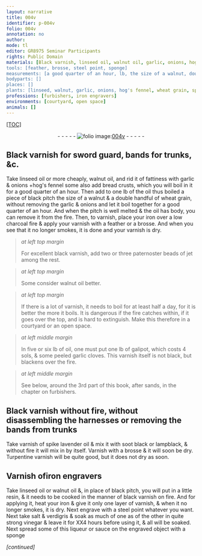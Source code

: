 ```yaml
---
layout: narrative
title: 004v
identifier: p-004v
folio: 004v
annotation: no
author:
mode: tl
editor: GR8975 Seminar Participants
rights: Public Domain
materials: [Black varnish, linseed oil, walnut oil, garlic, onions, hog's fennel, bread crusts, oil, black pitch, wheat grain, pitch, iron, charcoal, varnish, black varnish, jet, galipot, peeled garlic cloves, varnish of spike lavender oil, soot black, lampblack, Turpentine varnish, Varnish ofiron engravers, resin, steel, salt, verdigris, quite strong vinegar]
tools: [feather, brosse, steel point, sponge]
measurements: [a good quarter of an hour, lb, the size of a walnut, double handful, paternoster beads, half a day, hours]
bodyparts: []
places: []
plants: [linseed, walnut, garlic, onions, hog's fennel, wheat grain, spike lavender]
professions: [furbishers, iron engravers]
environments: [courtyard, open space]
animals: []
---
```


<p><a href="{{ site.baseurl }}/diplomatic/">[TOC]</a></p><div class="folio" align="center">- - - - - <a href="http://gallica.bnf.fr/ark:/12148/btv1b10500001g/f14.image" target="_blank"><img src="https://cu-mkp.github.io/2017-workshop-edition/assets/photo-icon.png" alt="folio image: " style="display:inline-block; margin-bottom:-3px;"/>004v</a> - - - - - </div>  
  

## <span class="m">Black varnish</span> for sword guard, bands for trunks, &c.

 
Take <span class="m"><span class="pa">linseed</span> oil</span> or more cheaply, <span class="m"><span class="pa">walnut</span> oil</span>, and rid it of fattiness with <span class="m"><span class="pa">garlic</span></span> & <span class="del"><span class="m"><span class="pa">onions</span></span></span> <span class="add">\+<span class="m"><span class="pa">hog's fennel</span></span> some also add <span class="m">bread crusts</span></span>, which you will boil in it for <span class="ms"><span class="tmp">a good quarter of an hour</span></span>. Then add to one <span class="ms">lb</span> of the <span class="m">oil</span> thus boiled a piece of <span class="m">black pitch</span> <span class="ms">the size of a <span class="pa">walnut</span></span> & a <span class="ms">double handful</span> of <span class="m"><span class="pa">wheat grain</span></span>, without removing the <span class="m"><span class="pa">garlic</span></span> & <span class="m"><span class="pa">onions</span></span> and let it boil together for <span class="ms"><span class="tmp">a good quarter of an hour</span></span>. And when the <span class="m">pitch</span> is well melted & the <span class="m">oil</span> has body, you can remove it from the fire. Then, to varnish, place your <span class="m">iron</span> over a low <span class="m">charcoal</span> fire & apply your <span class="m">varnish</span> with a <span class="tl">feather</span> or a <span class="tl">brosse</span>. And when you see that it no longer smokes, it is done and your <span class="m">varnish</span> is dry.
 
> *at left top margin*
> 
> 
>   For excellent <span class="m">black varnish</span>, add two or three <span class="ms">paternoster beads</span> of <span class="m">jet</span> among the rest.
 
> *at left top margin*
> 
> 
>   Some consider <span class="m"><span class="pa">walnut</span> oil</span> better.
 
> *at left top margin*
> 
> 
>   If there is a lot of <span class="m">varnish</span>, it needs to boil for at least <span class="ms"><span class="tmp">half a day</span></span>, for it is better the more it boils. It is dangerous if the fire catches within, if it goes over the top, and is hard to extinguish. Make this therefore in a <span class="env">courtyard</span> or an <span class="env">open space</span>.
 
> *at left middle margin*
> 
> 
>   In five or six <span class="ms">lb</span> of <span class="m">oil</span>, one must put one <span class="ms">lb</span> of <span class="m">galipot</span>, which costs 4 <span class="cn">sols</span>, & some <span class="m">peeled <span class="pa">garlic</span> cloves</span>. This <span class="m">varnish</span> itself is not black, but blackens over the fire.
 
> *at left middle margin*
> 
> 
>   See below, around the 3rd part of this book, after sands, in the chapter on <span class="pro">furbishers</span>.
 
 
  

## <span class="m">Black varnish</span> without fire, without disassembling the harnesses or removing the bands from trunks

 
Take <span class="m">varnish of <span class="pa">spike lavender</span> oil</span> & mix it with <span class="m">soot black</span> or <span class="m">lampblack</span>, & without fire it will mix in by itself. Varnish with a <span class="tl">brosse</span> & it will soon be dry. <span class="m">Turpentine varnish</span> will be quite good, but it does not dry as soon.
 
 
  

## <span class="m">Varnish of<span class="pro">iron engravers</span></span>

 
Take <span class="m"><span class="pa">linseed</span> oil</span> or <span class="m"><span class="pa">walnut</span> oil</span> &, in place of <span class="m">black pitch</span>, you will put in a little <span class="m">resin</span>, & it needs to be cooked in the manner of <span class="m">black varnish</span> on fire. And for applying it, heat your <span class="m">iron</span> & give it only one layer of <span class="m">varnish</span>, & when it no longer smokes, it is dry. Next engrave with a <span class="tl"><span class="m">steel</span> point</span> whatever you want. Next <span class="add">take</span> <span class="m">salt</span> & <span class="m">verdigris</span> & soak as much of one as of the other in <span class="m">quite strong vinegar</span> & leave it for XX4 <span class="ms"><span class="tmp">hours</span></span> before using it, & all will be soaked. Next spread some of this liqueur or sauce on the engraved object with a <span class="tl">sponge</span>
 
*[continued]*
 
